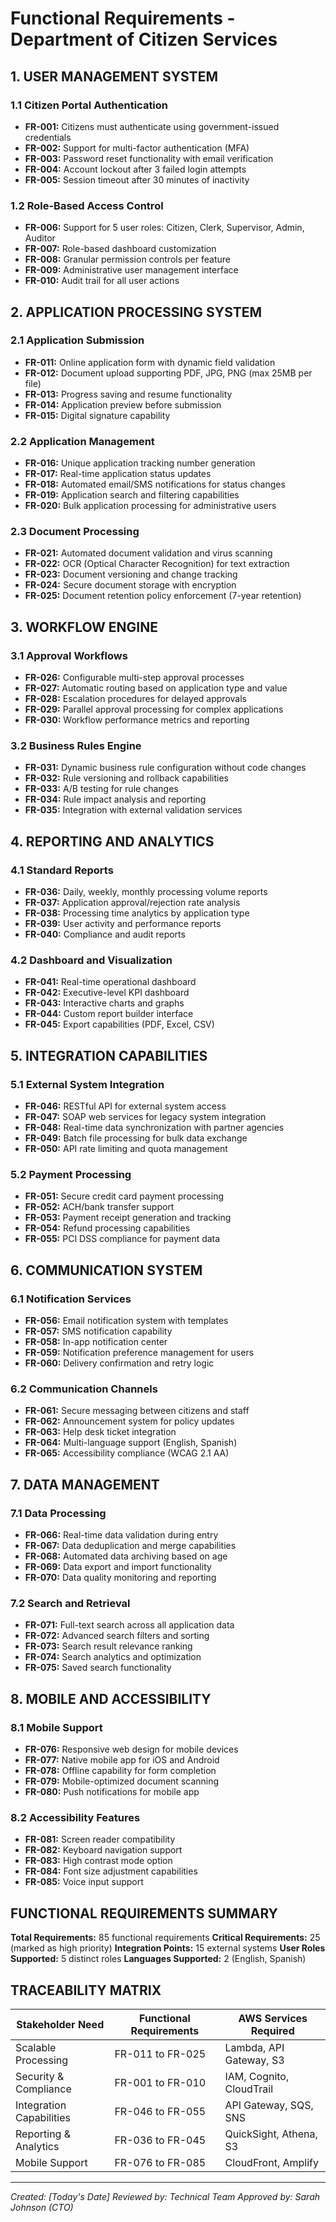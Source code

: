 # Functional Requirements - Department of Citizen Services

## 1. USER MANAGEMENT SYSTEM

### 1.1 Citizen Portal Authentication
- **FR-001:** Citizens must authenticate using government-issued credentials
- **FR-002:** Support for multi-factor authentication (MFA)
- **FR-003:** Password reset functionality with email verification
- **FR-004:** Account lockout after 3 failed login attempts
- **FR-005:** Session timeout after 30 minutes of inactivity

### 1.2 Role-Based Access Control
- **FR-006:** Support for 5 user roles: Citizen, Clerk, Supervisor, Admin, Auditor
- **FR-007:** Role-based dashboard customization
- **FR-008:** Granular permission controls per feature
- **FR-009:** Administrative user management interface
- **FR-010:** Audit trail for all user actions

## 2. APPLICATION PROCESSING SYSTEM

### 2.1 Application Submission
- **FR-011:** Online application form with dynamic field validation
- **FR-012:** Document upload supporting PDF, JPG, PNG (max 25MB per file)
- **FR-013:** Progress saving and resume functionality
- **FR-014:** Application preview before submission
- **FR-015:** Digital signature capability

### 2.2 Application Management
- **FR-016:** Unique application tracking number generation
- **FR-017:** Real-time application status updates
- **FR-018:** Automated email/SMS notifications for status changes
- **FR-019:** Application search and filtering capabilities
- **FR-020:** Bulk application processing for administrative users

### 2.3 Document Processing
- **FR-021:** Automated document validation and virus scanning
- **FR-022:** OCR (Optical Character Recognition) for text extraction
- **FR-023:** Document versioning and change tracking
- **FR-024:** Secure document storage with encryption
- **FR-025:** Document retention policy enforcement (7-year retention)

## 3. WORKFLOW ENGINE

### 3.1 Approval Workflows
- **FR-026:** Configurable multi-step approval processes
- **FR-027:** Automatic routing based on application type and value
- **FR-028:** Escalation procedures for delayed approvals
- **FR-029:** Parallel approval processing for complex applications
- **FR-030:** Workflow performance metrics and reporting

### 3.2 Business Rules Engine
- **FR-031:** Dynamic business rule configuration without code changes
- **FR-032:** Rule versioning and rollback capabilities
- **FR-033:** A/B testing for rule changes
- **FR-034:** Rule impact analysis and reporting
- **FR-035:** Integration with external validation services

## 4. REPORTING AND ANALYTICS

### 4.1 Standard Reports
- **FR-036:** Daily, weekly, monthly processing volume reports
- **FR-037:** Application approval/rejection rate analysis
- **FR-038:** Processing time analytics by application type
- **FR-039:** User activity and performance reports
- **FR-040:** Compliance and audit reports

### 4.2 Dashboard and Visualization
- **FR-041:** Real-time operational dashboard
- **FR-042:** Executive-level KPI dashboard
- **FR-043:** Interactive charts and graphs
- **FR-044:** Custom report builder interface
- **FR-045:** Export capabilities (PDF, Excel, CSV)

## 5. INTEGRATION CAPABILITIES

### 5.1 External System Integration
- **FR-046:** RESTful API for external system access
- **FR-047:** SOAP web services for legacy system integration
- **FR-048:** Real-time data synchronization with partner agencies
- **FR-049:** Batch file processing for bulk data exchange
- **FR-050:** API rate limiting and quota management

### 5.2 Payment Processing
- **FR-051:** Secure credit card payment processing
- **FR-052:** ACH/bank transfer support
- **FR-053:** Payment receipt generation and tracking
- **FR-054:** Refund processing capabilities
- **FR-055:** PCI DSS compliance for payment data

## 6. COMMUNICATION SYSTEM

### 6.1 Notification Services
- **FR-056:** Email notification system with templates
- **FR-057:** SMS notification capability
- **FR-058:** In-app notification center
- **FR-059:** Notification preference management for users
- **FR-060:** Delivery confirmation and retry logic

### 6.2 Communication Channels
- **FR-061:** Secure messaging between citizens and staff
- **FR-062:** Announcement system for policy updates
- **FR-063:** Help desk ticket integration
- **FR-064:** Multi-language support (English, Spanish)
- **FR-065:** Accessibility compliance (WCAG 2.1 AA)

## 7. DATA MANAGEMENT

### 7.1 Data Processing
- **FR-066:** Real-time data validation during entry
- **FR-067:** Data deduplication and merge capabilities
- **FR-068:** Automated data archiving based on age
- **FR-069:** Data export and import functionality
- **FR-070:** Data quality monitoring and reporting

### 7.2 Search and Retrieval
- **FR-071:** Full-text search across all application data
- **FR-072:** Advanced search filters and sorting
- **FR-073:** Search result relevance ranking
- **FR-074:** Search analytics and optimization
- **FR-075:** Saved search functionality

## 8. MOBILE AND ACCESSIBILITY

### 8.1 Mobile Support
- **FR-076:** Responsive web design for mobile devices
- **FR-077:** Native mobile app for iOS and Android
- **FR-078:** Offline capability for form completion
- **FR-079:** Mobile-optimized document scanning
- **FR-080:** Push notifications for mobile app

### 8.2 Accessibility Features
- **FR-081:** Screen reader compatibility
- **FR-082:** Keyboard navigation support
- **FR-083:** High contrast mode option
- **FR-084:** Font size adjustment capabilities
- **FR-085:** Voice input support

## FUNCTIONAL REQUIREMENTS SUMMARY

**Total Requirements:** 85 functional requirements
**Critical Requirements:** 25 (marked as high priority)
**Integration Points:** 15 external systems
**User Roles Supported:** 5 distinct roles
**Languages Supported:** 2 (English, Spanish)

## TRACEABILITY MATRIX

| Stakeholder Need | Functional Requirements | AWS Services Required |
|------------------|------------------------|----------------------|
| Scalable Processing | FR-011 to FR-025 | Lambda, API Gateway, S3 |
| Security & Compliance | FR-001 to FR-010 | IAM, Cognito, CloudTrail |
| Integration Capabilities | FR-046 to FR-055 | API Gateway, SQS, SNS |
| Reporting & Analytics | FR-036 to FR-045 | QuickSight, Athena, S3 |
| Mobile Support | FR-076 to FR-085 | CloudFront, Amplify |

---
*Created: [Today's Date]*
*Reviewed by: Technical Team*
*Approved by: Sarah Johnson (CTO)*
